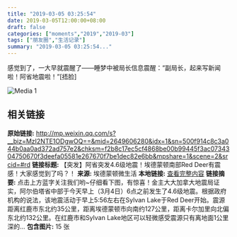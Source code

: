```yaml
---
title: "2019-03-05 03:25:54"
date: 2019-03-05T12:00:00+08:00
draft: false
categories: ["moments","2019","2019-03"]
tags: ["朋友圈","生活记录"]
summary: "2019-03-05 03:25:54..."
---
```


感觉到了，一大早就震醒了——睡梦中被局长信息震醒：“副局长，起来写新闻啦！阿省地震啦！”[捂脸]

![Media 1](/Moments/photos/2019-03-05/201903050325540.jpg)

## 相关链接

**原始链接:** http://mp.weixin.qq.com/s?__biz=MzI2NTE1ODgwOQ==&mid=2649606280&idx=1&sn=500f914c8c3a044b0aa0ad372ad757e2&chksm=f2b8c17ec5cf4868be00b99445f3ac0734304750670f3deefa05581e267670f7be1dec82e6bb&mpshare=1&scene=2&srcid=#rd
**链接标题:** 【突发】阿省突发4.6级地震！埃德蒙顿南部Red Deer有震感！大家感觉到了吗？！
**来源:** 埃德蒙顿微生活
**本地链接:** [查看完整内容](/link_content/2019/03/2019-03-05-2/link_content/)
**链接摘要:** 点击上方蓝字关注我们哟~仔细看下图，有惊喜！金主大大加拿大地震局证实，阿尔伯塔省中部于今天早上（3月4日）6点之前发生了4.6级地震。根据政府机构的说法，该地震活动于早上5:56左右在Sylvan Lake于Red Deer开始。震源距离红鹿市东北约35公里，距离埃德蒙顿市向南约127公里，距离卡尔加里向北偏东北约132公里。在红鹿市和Sylvan Lake地区可以轻微感受震源只有离地面1公里深的...
**包含图片:** 15 张

